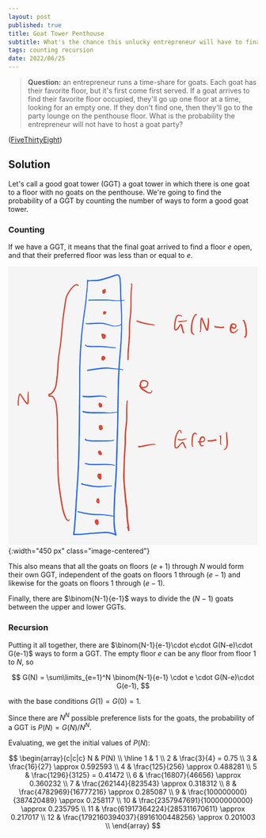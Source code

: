 ```yaml
---
layout: post
published: true
title: Goat Tower Penthouse
subtitle: What's the chance this unlucky entrepreneur will have to finance a goat party?
tags: counting recursion 
date: 2022/06/25
---
```


>**Question:** an entrepreneur runs a time-share for goats. Each goat has their favorite floor, but it's first come first served. If a goat arrives to find their favorite floor occupied, they'll go up one floor at a time, looking for an empty one. If they don't find one, then they'll go to the party lounge on the penthouse floor. What is the probability the entrepreneur will not have to host a goat party?

<!--more-->

([FiveThirtyEight](URL))

## Solution

Let's call a good goat tower (GGT) a goat tower in which there is one goat to a floor with no goats on the penthouse. We're going to find the probability of a GGT by counting the number of ways to form a good goat tower.

### Counting

If we have a GGT, it means that the final goat arrived to find a floor $e$ open, and that their preferred floor was less than or equal to $e.$ 

![](/img/2022-06-25-goat-tower.png){:width="450 px" class="image-centered"}

This also means that all the goats on floors $(e+1)$ through $N$ would form their own GGT, independent of the goats on floors $1$ through $(e-1)$ and likewise for the goats on floors $1$ through $(e-1).$

Finally, there are $\binom{N-1}{e-1}$ ways to divide the $(N-1)$ goats between the upper and lower GGTs.

### Recursion

Putting it all together, there are $\binom{N-1}{e-1}\cdot e\cdot G(N-e)\cdot G(e-1)$ ways to form a GGT. The empty floor $e$ can be any floor from floor $1$ to $N,$ so

$$
  G(N) = \sum\limits_{e=1}^N \binom{N-1}{e-1} \cdot e \cdot G(N-e)\cdot G(e-1),
$$

with the base conditions $G(1) = G(0) = 1.$

Since there are $N^N$ possible preference lists for the goats, the probability of a GGT is $P(N) = G(N)/N^N.$

Evaluating, we get the initial values of $P(N):$

$$
\begin{array}{c|c|c}
 N & P(N) \\ \hline
 1 & 1 \\
 2 & \frac{3}{4} = 0.75 \\
 3 & \frac{16}{27} \approx 0.592593 \\
 4 & \frac{125}{256} \approx 0.488281 \\
 5 & \frac{1296}{3125} = 0.41472 \\
 6 & \frac{16807}{46656} \approx 0.360232 \\
 7 & \frac{262144}{823543} \approx 0.318312 \\
 8 & \frac{4782969}{16777216} \approx 0.285087 \\
 9 & \frac{100000000}{387420489} \approx 0.258117 \\
 10 & \frac{2357947691}{10000000000} \approx 0.235795 \\
 11 & \frac{61917364224}{285311670611} \approx 0.217017 \\
 12 & \frac{1792160394037}{8916100448256} \approx 0.201003 \\
\end{array}
$$

<br>
